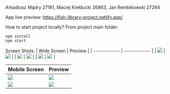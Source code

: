 Arkadiusz Mądry 27181, Maciej Kiełducki 26863, Jan Rembikowski 27264

App live preview: https://fish-library-project.netlify.app/

How to start project locally?
From project main folder:
```
npm install
npm start
```

Screen Shots: 
| Wide Screen  | Preview |
| ------------- | ------------- |
| ![](https://github.com/arix2000/LibraryWebApplication/assets/39887315/eecfa2ca-d0ec-473b-a645-c87f13d34c55)  | ![](https://github.com/arix2000/LibraryWebApplication/assets/39887315/142422f0-98ac-4732-9aeb-8e6801729c4f)  |
| ![](https://github.com/arix2000/LibraryWebApplication/assets/39887315/1828e548-9d2a-4f1e-8b2e-4eb2be9c7372)  | ![](https://github.com/arix2000/LibraryWebApplication/assets/39887315/bc104c14-11e0-489f-8e8c-26ff217e2dc9)  |
| ![](https://github.com/arix2000/LibraryWebApplication/assets/39887315/9866c0b8-79c6-44ff-9111-721533b8dfba)  | ![](https://github.com/arix2000/LibraryWebApplication/assets/39887315/e079bafc-ba1e-470f-95eb-06e9c4a4ad9a)  |


| Mobile Screen  | Preview |
| ------------- | ------------- |
| ![](https://github.com/arix2000/LibraryWebApplication/assets/39887315/65a069c4-14db-4258-8e56-8bf5e0973e66)  | ![](https://github.com/arix2000/LibraryWebApplication/assets/39887315/dfc76ada-2528-44cb-8c2c-3189897be282)  |
| ![](https://github.com/arix2000/LibraryWebApplication/assets/39887315/d1e0e1c9-b031-41c2-ae84-f3fa80dc27b7)  | ![](https://github.com/arix2000/LibraryWebApplication/assets/39887315/46e1f884-00f9-457e-a5dd-407755248202)  |











